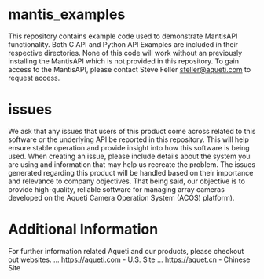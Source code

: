# mantis_examples
This repository contains example code used to demonstrate MantisAPI functionality. Both C API and Python API Examples are included in their respective directories. None of this code will work without an previously installing the MantisAPI which is not provided in this repository. To gain access to the MantisAPI, please contact Steve Feller <sfeller@aqueti.com> to request access.

# issues
We ask that any issues that users of this product come across related to this software or the underlying API be reported in this repository. This will help ensure stable operation and provide insight into how this software is being used. When creating an issue, please include details about the system you are using and information that may help us recreate the problem.  The issues generated regarding this product will be handled based on their importance and relevance to company objectives. That being said, our objective is to provide high-quality, reliable software for managing array cameras developed on the Aqueti Camera Operation System (ACOS) platform).

# Additional Information
For further information related Aqueti and our products, please checkout out websites. 
... https://aqueti.com - U.S. Site
... https://aquet.cn  - Chinese Site

